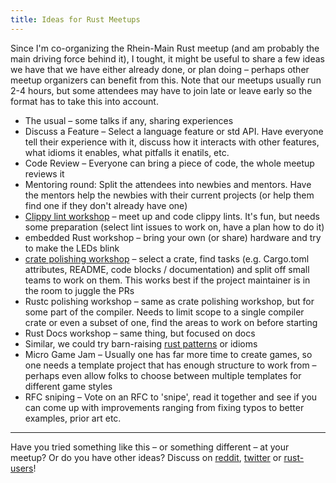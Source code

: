 ```yaml
---
title: Ideas for Rust Meetups
---
```


Since I'm co-organizing the Rhein-Main Rust meetup (and am probably the main driving force behind
it), I tought, it might be useful to share a few ideas we have that we have either already done, or
plan doing – perhaps other meetup organizers can benefit from this. Note that our meetups usually
run 2-4 hours, but some attendees may have to join late or leave early so the format has to take
this into account.

* The usual – some talks if any, sharing experiences
* Discuss a Feature – Select a language feature or std API. Have everyone tell their experience
with it, discuss how it interacts with other features, what idioms it enables, what pitfalls it
enatils, etc.
* Code Review – Everyone can bring a piece of code, the whole meetup reviews it
* Mentoring round: Split the attendees into newbies and mentors. Have the mentors help the newbies
with their current projects (or help them find one if they don't already have one)
* [Clippy lint workshop] – meet up and code clippy lints. It's fun, but needs some preparation
(select lint issues to work on, have a plan how to do it)
* embedded Rust workshop – bring your own (or share) hardware and try to make
the LEDs blink
* [crate polishing workshop] – select a crate, find tasks (e.g. Cargo.toml attributes, README, code
blocks / documentation) and split off small teams to work on them. This works best if the project
maintainer is in the room to juggle the PRs
* Rustc polishing workshop – same as crate polishing workshop, but for some part of the compiler.
Needs to limit scope to a single compiler crate or even a subset of one, find the areas to work on
before starting
* Rust Docs workshop – same thing, but focused on docs
* Similar, we could try barn-raising [rust patterns] or idioms
* Micro Game Jam – Usually one has far more time to create games, so one needs a template project
that has enough structure to work from – perhaps even allow folks to choose between multiple
templates for different game styles
* RFC sniping – Vote on an RFC to 'snipe', read it together and see if you can come up with
improvements ranging from fixing typos to better examples, prior art etc.

----

Have you tried something like this – or something different – at your meetup?
Or do you have other ideas? Discuss on [reddit], [twitter] or [rust-users]!

[Clippy lint workshop]: https://llogiq.github.io/2016/04/16/apology.html
[crate polishing workshop]: https://llogiq.github.io/2017/02/27/cpw.html
[rust patterns]: https://github.com/rust-unofficial/patterns
[reddit]: https://reddit.com/r/rust
[twitter]: https://twitter.com/llogiq
[rust-users]: https://users.rust-lang.org
